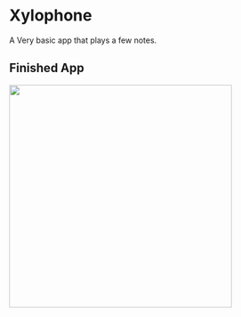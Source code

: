 # Xylophone

A Very basic app that plays a few notes.

## Finished App
<img src="https://github.com/londonappbrewery/Images/blob/master/Xylophone.png" width="400">

